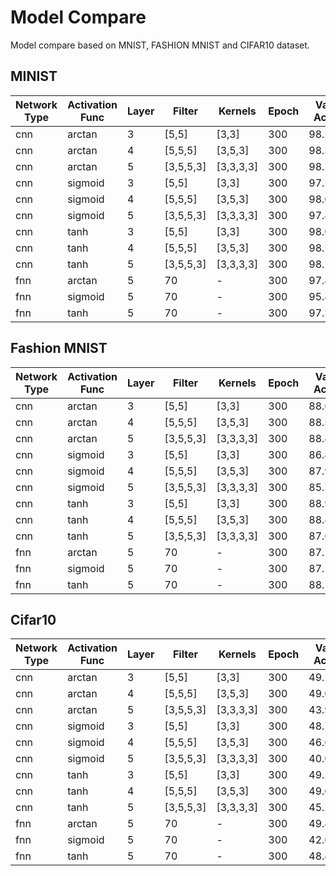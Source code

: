 # Model Compare

Model compare based on MNIST, FASHION MNIST and CIFAR10 dataset.

## MINIST

| Network  Type | Activation Func | Layer | Filter    | Kernels   | Epoch | Val Acc |
| ------------- | --------------- | ----- | --------- | --------- | ----- | ------- |
| cnn           | arctan          | 3     | [5,5]     | [3,3]     | 300   | 98.26   |
| cnn           | arctan          | 4     | [5,5,5]   | [3,5,3]   | 300   | 98.38   |
| cnn           | arctan          | 5     | [3,5,5,3] | [3,3,3,3] | 300   | 98.13   |
| cnn           | sigmoid         | 3     | [5,5]     | [3,3]     | 300   | 97.20   |
| cnn           | sigmoid         | 4     | [5,5,5]   | [3,5,3]   | 300   | 98.09   |
| cnn           | sigmoid         | 5     | [3,5,5,3] | [3,3,3,3] | 300   | 97.80   |
| cnn           | tanh            | 3     | [5,5]     | [3,3]     | 300   | 98.01   |
| cnn           | tanh            | 4     | [5,5,5]   | [3,5,3]   | 300   | 98.74   |
| cnn           | tanh            | 5     | [3,5,5,3] | [3,3,3,3] | 300   | 98.18   |
| fnn           | arctan          | 5     | 70        | -         | 300   | 97.47   |
| fnn           | sigmoid         | 5     | 70        | -         | 300   | 95.48   |
| fnn           | tanh            | 5     | 70        | -         | 300   | 97.37   |

## Fashion MNIST

| Network  Type | Activation Func | Layer | Filter    | Kernels   | Epoch | Val Acc |
| ------------- | --------------- | ----- | --------- | --------- | ----- | ------- |
| cnn           | arctan          | 3     | [5,5]     | [3,3]     | 300   | 88.63   |
| cnn           | arctan          | 4     | [5,5,5]   | [3,5,3]   | 300   | 88.36   |
| cnn           | arctan          | 5     | [3,5,5,3] | [3,3,3,3] | 300   | 88.40   |
| cnn           | sigmoid         | 3     | [5,5]     | [3,3]     | 300   | 86.85   |
| cnn           | sigmoid         | 4     | [5,5,5]   | [3,5,3]   | 300   | 87.90   |
| cnn           | sigmoid         | 5     | [3,5,5,3] | [3,3,3,3] | 300   | 85.73   |
| cnn           | tanh            | 3     | [5,5]     | [3,3]     | 300   | 88.96   |
| cnn           | tanh            | 4     | [5,5,5]   | [3,5,3]   | 300   | 88.81   |
| cnn           | tanh            | 5     | [3,5,5,3] | [3,3,3,3] | 300   | 87.65   |
| fnn           | arctan          | 5     | 70        | -         | 300   | 87.77   |
| fnn           | sigmoid         | 5     | 70        | -         | 300   | 87.18   |
| fnn           | tanh            | 5     | 70        | -         | 300   | 88.13   |

## Cifar10

| Network  Type | Activation Func | Layer | Filter    | Kernels   | Epoch | Val Acc |
| ------------- | --------------- | ----- | --------- | --------- | ----- | ------- |
| cnn           | arctan          | 3     | [5,5]     | [3,3]     | 300   | 49.20   |
| cnn           | arctan          | 4     | [5,5,5]   | [3,5,3]   | 300   | 49.07   |
| cnn           | arctan          | 5     | [3,5,5,3] | [3,3,3,3] | 300   | 43.91   |
| cnn           | sigmoid         | 3     | [5,5]     | [3,3]     | 300   | 48.73   |
| cnn           | sigmoid         | 4     | [5,5,5]   | [3,5,3]   | 300   | 46.66   |
| cnn           | sigmoid         | 5     | [3,5,5,3] | [3,3,3,3] | 300   | 40.00   |
| cnn           | tanh            | 3     | [5,5]     | [3,3]     | 300   | 49.21   |
| cnn           | tanh            | 4     | [5,5,5]   | [3,5,3]   | 300   | 49.01   |
| cnn           | tanh            | 5     | [3,5,5,3] | [3,3,3,3] | 300   | 45.26   |
| fnn           | arctan          | 5     | 70        | -         | 300   | 49.40   |
| fnn           | sigmoid         | 5     | 70        | -         | 300   | 42.08   |
| fnn           | tanh            | 5     | 70        | -         | 300   | 48.41   |
